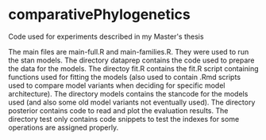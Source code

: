 # comparativePhylogenetics
Code used for experiments described in my Master's thesis

The main files are main-full.R and main-families.R. They were used to run the stan models.
The directory dataprep contains the code used to prepare the data for the models.
The directoy fit.R contains the fit.R script containing functions used for fitting the models (also used to contain .Rmd scripts used to compare model variants when deciding for specific model architecture).
The directory models contains the stancode for the models used (and also some old model variants not eventually used).
The directory posterior contains code to read and plot the evaluation results.
The directory test only contains code snippets to test the indexes for some operations are assigned properly.
